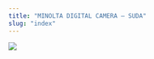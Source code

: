 ```yaml
---
title: "MINOLTA DIGITAL CAMERA – SUDA"
slug: "index"
---
```


[![](/wp-content/PICT2142-300x225.jpg)](/wp-content/PICT2142.jpg)